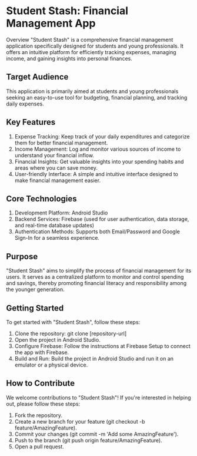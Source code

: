 # Student Stash: Financial Management App
Overview
"Student Stash" is a comprehensive financial management application specifically designed for students and young professionals. It offers an intuitive platform for efficiently tracking expenses, managing income, and gaining insights into personal finances.

## Target Audience
This application is primarily aimed at students and young professionals seeking an easy-to-use tool for budgeting, financial planning, and tracking daily expenses.

## Key Features
1) Expense Tracking: Keep track of your daily expenditures and categorize them for better financial management.
2) Income Management: Log and monitor various sources of income to understand your financial inflow.
3) Financial Insights: Get valuable insights into your spending habits and areas where you can save money.
4) User-friendly Interface: A simple and intuitive interface designed to make financial management easier.

## Core Technologies
1) Development Platform: Android Studio
2) Backend Services: Firebase (used for user authentication, data storage, and real-time database updates)
3) Authentication Methods: Supports both Email/Password and Google Sign-In for a seamless experience.

## Purpose
"Student Stash" aims to simplify the process of financial management for its users. It serves as a centralized platform to monitor and control spending and savings, thereby promoting financial literacy and responsibility among the younger generation.

## Getting Started
To get started with "Student Stash", follow these steps:

1) Clone the repository: git clone [repository-url]
2) Open the project in Android Studio.
3) Configure Firebase: Follow the instructions at Firebase Setup to connect the app with Firebase.
4) Build and Run: Build the project in Android Studio and run it on an emulator or a physical device.

## How to Contribute
We welcome contributions to "Student Stash"! If you're interested in helping out, please follow these steps:

1) Fork the repository.
2) Create a new branch for your feature (git checkout -b feature/AmazingFeature).
3) Commit your changes (git commit -m 'Add some AmazingFeature').
4) Push to the branch (git push origin feature/AmazingFeature).
5) Open a pull request.

